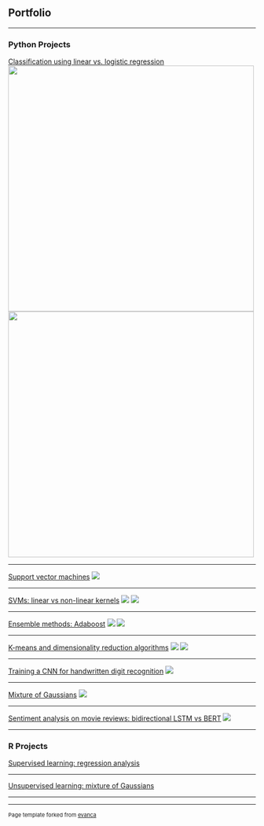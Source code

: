 ## Portfolio

---

### Python Projects 

[Classification using linear vs. logistic regression](https://github.com/iuniab/Linear-vs-Logistic-Regression/)
<img src="linear_regr.png?raw=true" width="500" height="500"/>
<img src="logistic_regr.png?raw=true" width="500" height="500"/>

---
[Support vector machines](https://github.com/iuniab/Support-Vector-Machines)
<img src="svm_graph.png?raw=true"/>

---
[SVMs: linear vs non-linear kernels](https://github.com/iuniab/SVMs-linear-vs-non-linear-kernels)
<img src="kernels_linear.png?raw=true"/>
<img src="kernels_non-linear.png?raw=true"/>

---
[Ensemble methods: Adaboost](https://github.com/iuniab/Ensemble-Methods-Adaboost)
<img src="adab_posterior.png?raw=true"/>
<img src="adab_approx.png?raw=true"/>

---
[K-means and dimensionality reduction algorithms](https://github.com/iuniab/K-means-and-PCA-algorithms)
<img src="MNIST_data.png?raw=true"/>
<img src="MNIST_pca.png?raw=true"/>

---
[Training a CNN for handwritten digit recognition](https://github.com/iuniab/Digit-recognition-using-CNNs)
<img src="CNN_digits.png?raw=true"/>

---
[Mixture of Gaussians](https://github.com/iuniab/Mixture-of-Gaussians)
<img src="MOG_posterior.png?raw=true"/>

---
[Sentiment analysis on movie reviews: bidirectional LSTM vs BERT](https://github.com/iuniab/Sentiment-analysis-on-movie-reviews)
<img src="Rotten_Tomatoes_2.png?raw=true"/>

---


### R Projects

[Supervised learning: regression analysis](https://github.com/iuniab/Regression-analysis-in-R)

---
[Unsupervised learning: mixture of Gaussians](https://github.com/iuniab/Mixture-of-factors)

---




---
<p style="font-size:11px">Page template forked from <a href="https://github.com/evanca/quick-portfolio">evanca</a></p>
<!-- Remove above link if you don't want to attibute -->
